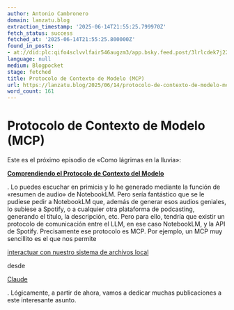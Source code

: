 ```yaml
---
author: Antonio Cambronero
domain: lanzatu.blog
extraction_timestamp: '2025-06-14T21:55:25.799970Z'
fetch_status: success
fetched_at: '2025-06-14T21:55:25.800000Z'
found_in_posts:
- at://did:plc:qifo4sclvvlfair546augzm3/app.bsky.feed.post/3lrlcdek7j22k
language: null
medium: Blogpocket
stage: fetched
title: Protocolo de Contexto de Modelo (MCP)
url: https://lanzatu.blog/2025/06/14/protocolo-de-contexto-de-modelo-mcp/
word_count: 161
---
```


# Protocolo de Contexto de Modelo (MCP)

Este es el próximo episodio de «Como lágrimas en la lluvia»:

[**Comprendiendo el Protocolo de Contexto del Modelo**](https://www.dropbox.com/scl/fi/46l2v2l5gc4ubqdp9olxr/Comprendiendo-el-Protocolo-de-Contexto-del-Modelo.wav?rlkey=4xyx0pgirjvd5c3r52ottwhnn&st=mumnny1h&dl=0)

. Lo puedes escuchar en primicia y lo he generado mediante la función de «resumen de audio» de NotebookLM. Pero sería fantástico que se le pudiese pedir a NotebookLM que, además de generar esos audios geniales, lo subiese a Spotify, o a cualquier otra plataforma de podcasting, generando el título, la descripción, etc. Pero para ello, tendría que existir un protocolo de comunicación entre el LLM, en ese caso NotebookLM, y la API de Spotify. Precisamente ese protocolo es MCP. Por ejemplo, un MCP muy sencillito es el que nos permite

[interactuar con nuestro sistema de archivos local](https://modelcontextprotocol.io/quickstart/user)

desde

[Claude](https://claude.ai/download)

. Lógicamente, a partir de ahora, vamos a dedicar muchas publicaciones a este interesante asunto.